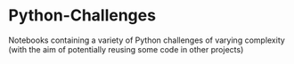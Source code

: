# Python-Challenges
Notebooks containing a variety of Python challenges of varying complexity (with the aim of potentially reusing some code in other projects)
